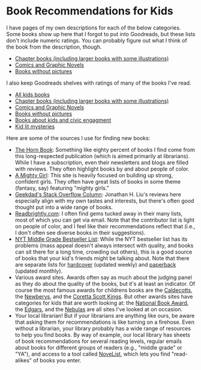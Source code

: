# Book Recommendations for Kids

I have pages of my own descriptions for each of the below categories. Some books show up here that I forgot to put into Goodreads, but these lists don't include numeric ratings. You can probably figure out what I think of the book from the description, though.

  * [Chapter books (including larger books with some illustrations)](https://derricks.github.io/chapter_book_thoughts)
  * [Comics and Graphic Novels](https://derricks.github.io/kids_comic_books)
  * [Books without pictures](https://derricks.github.io/books_without_pictures)


I also keep Goodreads shelves with ratings of many of the books I've read.

  * [All kids books](https://www.goodreads.com/review/list/7272957-derrick-schneider?shelf=you-know-for-kids)
  * [Chapter books (including larger books with some illustrations)](https://www.goodreads.com/review/list/7272957-derrick-schneider?shelf=chapter-books)
  * [Comics and Graphic Novels](https://www.goodreads.com/review/list/7272957-derrick-schneider?shelf=kid-comics)
  * [Books without pictures](https://www.goodreads.com/review/list/7272957-derrick-schneider?shelf=kids-no-pictures)
  * [Books about kids and civic engagment](https://www.goodreads.com/review/list/7272957-derrick-schneider?shelf=kids-and-civic-engagement)
  * [Kid lit mysteries](https://www.goodreads.com/review/list/7272957-derrick-schneider?shelf=kid-lit-mysteries&sort=rating)

Here are some of the sources I use for finding new books:

  * [The Horn Book](https://www.hbook.com/): Something like eighty percent of books I find come from this long-respected publication (which is aimed primarily at librarians). While I have a subscription, even their newsletters and blogs are filled with reviews. They often highlight books by and about people of color.
  * [A Mighty Girl](https://www.amightygirl.com/): This site is heavily focused on building up strong, confident girls. They often have great lists of books in some theme (fantasy, say) featuring "mighty girls."
  * [Geekdad's Stack Overflow Column](https://geekdad.com/category/columns/stack-overflow/): Jonathan H. Liu's reviews here especially align with my own tastes and interests, but there's often good thought put into a wide range of books.
  * [Readbrightly.com](https://www.readbrightly.com/): I often find gems tucked away in their many lists, most of which you can get via email. Note that the contributor list is light on people of color, and I feel like their recommendations reflect that (i.e., I don't often see diverse books in their suggestions).
  * [NYT Middle Grade Bestseller List](https://www.nytimes.com/books/best-sellers/childrens-middle-grade-hardcover/): While the NYT bestseller list has its problems (mass appeal doesn't always intersect with quality, and books can sit there for a long time, crowding out others), this is a good source of books that your kid's friends might be talking about. Note that there are separate lists for [hardcover](https://www.nytimes.com/books/best-sellers/childrens-middle-grade-hardcover/) (updated weekly) and [paperback](https://www.nytimes.com/books/best-sellers/middle-grade-paperback-monthly/) (updated monthly).
  * Various award sites. Awards often say as much about the judging panel as they do about the quality of the books, but it's at least an indicator. Of course the most famous awards for childrens books are the [Caldecotts](http://www.ala.org/alsc/awardsgrants/bookmedia/caldecottmedal/caldecottmedal), the [Newberys](http://www.ala.org/alsc/awardsgrants/bookmedia/newberymedal/newberymedal), and the [Coretta Scott Kings](http://www.ala.org/rt/emiert/cskbookawards). But other awards sites have categories for kids that are worth looking at: the [National Book Award](https://www.nationalbook.org/awards-prizes/national-book-awards-2019/?cat=ypl), the [Edgars](http://www.theedgars.com/nominees.html#juv), and the [Nebulas](https://nebulas.sfwa.org/award/andre-norton-award/) are all sites I've looked at on occasion.
  * Your local librarian! But if your librarians are anything like ours, be aware that asking them for recommendations is like turning on a firehose. Even without a librarian, your library probably has a wide range of resources to help you find books. By way of example, our local library has sheets of book recommendations for several reading levels, regular emails about books for different groups of readers (e.g., "middle grade" or "YA"), and access to a tool called [NoveList](https://www.ebscohost.com/novelist), which lets you find "read-alikes" of books you enter.
